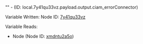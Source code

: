 "" - (ID: local.7y41qu33vz.payload.output.ciam_errorConnector)

Variable Written:
Node ID: [7y41qu33vz](../nodes/7y41qu33vz.md)

Variable Reads:
* Node (Node ID: [xmdntu2a5o](../nodes/xmdntu2a5o.md))
